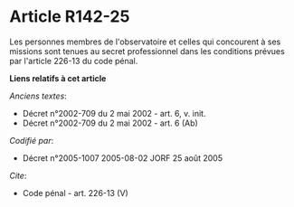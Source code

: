# Article R142-25

Les personnes membres de l'observatoire et celles qui concourent à ses missions sont tenues au secret professionnel dans les
conditions prévues par l'article 226-13 du code pénal.

**Liens relatifs à cet article**

_Anciens textes_:

  - Décret n°2002-709 du 2 mai 2002 - art. 6, v. init.
  - Décret n°2002-709 du 2 mai 2002 - art. 6 (Ab)

_Codifié par_:

  - Décret n°2005-1007 2005-08-02 JORF 25 août 2005

_Cite_:

  - Code pénal - art. 226-13 (V)
